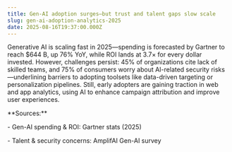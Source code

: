 ```yaml
---
title: Gen-AI adoption surges—but trust and talent gaps slow scale
slug: gen-ai-adoption-analytics-2025
date: 2025-08-16T19:37:00.000Z
---
```

Generative AI is scaling fast in 2025—spending is forecasted by Gartner to reach $644 B, up 76% YoY, while ROI lands at 3.7× for every dollar invested. However, challenges persist: 45% of organizations cite lack of skilled teams, and 75% of consumers worry about AI-related security risks—underlining barriers to adopting toolsets like data-driven targeting or personalization pipelines. Still, early adopters are gaining traction in web and app analytics, using AI to enhance campaign attribution and improve user experiences.



\*\*Sources:\*\*

\- Gen-AI spending & ROI: Gartner stats (2025)

\- Talent & security concerns: AmplifAI Gen-AI survey
